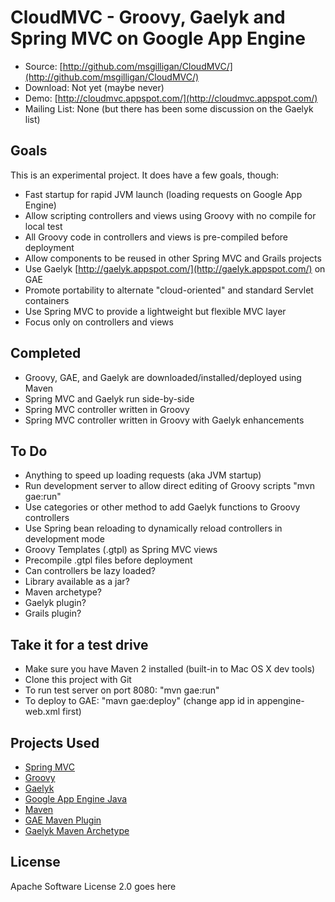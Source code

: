CloudMVC - Groovy, Gaelyk and Spring MVC on Google App Engine
=============================================================

* Source: [http://github.com/msgilligan/CloudMVC/](http://github.com/msgilligan/CloudMVC/)
* Download: Not yet (maybe never)
* Demo: [http://cloudmvc.appspot.com/](http://cloudmvc.appspot.com/)
* Mailing List: None (but there has been some discussion on the Gaelyk list)

Goals
-----

This is an experimental project.  It does have a few goals, though:

* Fast startup for rapid JVM launch (loading requests on Google App Engine)
* Allow scripting controllers and views using Groovy with no compile for local test
* All Groovy code in controllers and views is pre-compiled before deployment
* Allow components to be reused in other Spring MVC and Grails projects
* Use Gaelyk [http://gaelyk.appspot.com/](http://gaelyk.appspot.com/) on GAE
* Promote portability to alternate "cloud-oriented" and standard Servlet containers
* Use Spring MVC to provide a lightweight but flexible MVC layer
* Focus only on controllers and views


Completed
---------

* Groovy, GAE, and Gaelyk are downloaded/installed/deployed using Maven
* Spring MVC and Gaelyk run side-by-side
* Spring MVC controller written in Groovy
* Spring MVC controller written in Groovy with Gaelyk enhancements

To Do
------

* Anything to speed up loading requests (aka JVM startup)
* Run development server to allow direct editing of Groovy scripts "mvn gae:run"
* Use categories or other method to add Gaelyk functions to Groovy controllers
* Use Spring bean reloading to dynamically reload controllers in development mode
* Groovy Templates (.gtpl) as Spring MVC views
* Precompile .gtpl files before deployment
* Can controllers be lazy loaded?
* Library available as a jar?
* Maven archetype?
* Gaelyk plugin?
* Grails plugin?

Take it for a test drive
------------------------

* Make sure you have Maven 2 installed (built-in to Mac OS X dev tools)
* Clone this project with Git
* To run test server on port 8080:  "mvn gae:run"
* To deploy to GAE: "mavn gae:deploy" (change app id in appengine-web.xml first)


Projects Used
--------------

* [Spring MVC](http://static.springsource.org/spring/docs/3.0.x/spring-framework-reference/html/mvc.html)
* [Groovy](http://groovy.codehaus.org/)
* [Gaelyk](http://gaelyk.appspot.com/)
* [Google App Engine Java](http://code.google.com/appengine/docs/java/overview.html)
* [Maven](http://maven.apache.org/)
* [GAE Maven Plugin](http://code.google.com/p/maven-gae-plugin/)
* [Gaelyk Maven Archetype](http://code.google.com/p/maven-gaelyk/)

License
-------
Apache Software License 2.0 goes here
